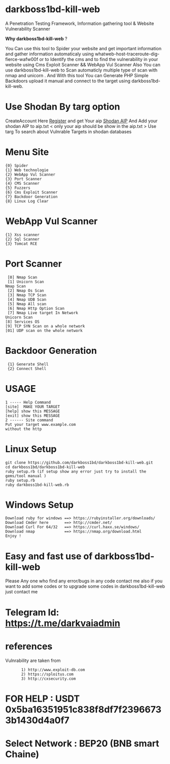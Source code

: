 # darkboss1bd-kill-web  
A Penetration Testing Framework, Information gathering tool & Website Vulnerability Scanner

**Why darkboss1bd-kill-web** ?

You Can use this tool to Spider your website and get important information and gather information automaticaly using 
whatweb-host-traceroute-dig-fierce-wafw00f or to Identify the cms and to find the vulnerability in your website using 
Cms Exploit Scanner && WebApp Vul Scanner Also You can use darkboss1bd-kill-web to Scan automaticly multiple type of scan with nmap and unicorn . And With this tool You can Generate PHP Simple Backdoors upload it manual and connect to the target using darkboss1bd-kill-web.

  
# Use Shodan By targ option     
   CreateAccount Here [Register](https://account.shodan.io/register) and get Your aip [Shodan AIP](https://account.shodan.io/) And Add your shodan AIP to aip.txt
    < only your aip should be show in the aip.txt >
   Use targ To search about Vulnrable Targets in shodan databases
      
# Menu Site
    {0} Spider 
    {1} Web technologie 
    {2} WebApp Vul Scanner
    {3} Port Scanner
    {4} CMS Scanner
    {5} Fuzzers 
    {6} Cms Exploit Scanner
    {7} Backdoor Generation
    {8} Linux Log Clear
     
# WebApp Vul Scanner
    {1} Xss scanner
    {2} Sql Scanner
    {3} Tomcat RCE

# Port Scanner
     [0] Nmap Scan
     [1] Unicorn Scan
    Nmap Scan 
     [2] Nmap Os Scan 
     [3] Nmap TCP Scan
     [4] Nmap UDB Scan 
     [5] Nmap All scan
     [6] Nmap Http Option Scan 
     [7] Nmap Live target In Network
    Unicorn Scan
    [8] Services OS 
    [9] TCP SYN Scan on a whole network 
    [01] UDP scan on the whole network
      
# Backdoor Generation 
     {1} Generate Shell
     {2} Connect Shell
     
# USAGE 
    1 ----- Help Command 
    [site]  MAKE YOUR TARGET
    [help] show this MESSAGE
    [exit] show this MESSAGE
    2 ------ Site command 
    Put your target www.example.com
    without the http
    
    
    
# Linux Setup 

    git clone https://github.com/darkboss1bd/darkboss1bd-kill-web.git
    cd darkboss1bd/darkboss1bd-kill-web
    ruby setup.rb (if setup show any error just try to install the gems/tool manual )
    ruby setup.rb
    ruby darkboss1bd-kill-web.rb
    
# Windows Setup
    Download ruby for windows ==> https://rubyinstaller.org/downloads/
    Download Cmder here       ==> http://cmder.net/
    Download Curl For 64/32   ==> https://curl.haxx.se/windows/
    Download nmap             ==> https://nmap.org/download.html      
    Enjoy !
    
# Easy and fast use of darkboss1bd-kill-web
 


Please Any one who find any error/bugs in any code contact me also if you want to add some codes
or to upgrade some codes in darkboss1bd-kill-web just contact me  
# Telegram Id: https://t.me/darkvaiadmin
 <trying to make hacking better>
 
 # references
  Vulnrability are taken from 
           
           1) http://www.exploit-db.com
           2) https://sploitus.com
           3) http://cxsecurity.com


# FOR HELP : USDT  0x5ba16351951c838f8df7f23966733b1430d4a0f7
# Select Network : BEP20 (BNB smart Chaine)
